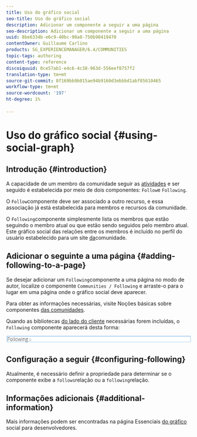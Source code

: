 ```yaml
---
title: Uso do gráfico social
seo-title: Uso do gráfico social
description: Adicionar um componente a seguir a uma página
seo-description: Adicionar um componente a seguir a uma página
uuid: 8be6334b-e6c9-40bc-90a8-750b98419470
contentOwner: Guillaume Carlino
products: SG_EXPERIENCEMANAGER/6.4/COMMUNITIES
topic-tags: authoring
content-type: reference
discoiquuid: 0ce57ab1-e4c6-4c38-963d-556eef8757f2
translation-type: tm+mt
source-git-commit: 8f169bb9b015ae94b9160d3ebbbd1abf85610465
workflow-type: tm+mt
source-wordcount: '197'
ht-degree: 1%

---
```



# Uso do gráfico social {#using-social-graph}

## Introdução {#introduction}

A capacidade de um membro da comunidade seguir as [atividades](activities.md) e ser seguido é estabelecida por meio de dois componentes: `Follow`e `Following`.

O `Follow`componente deve ser associado a outro recurso, e essa associação já está estabelecida para membros e recursos da comunidade.

O `Following`componente simplesmente lista os membros que estão seguindo o membro atual ou que estão sendo seguidos pelo membro atual. Este gráfico social das relações entre os membros é incluído no perfil do usuário estabelecido para um site [da](overview.md#communitiessites)comunidade.

## Adicionar o seguinte a uma página {#adding-following-to-a-page}

Se desejar adicionar um `Following`componente a uma página no modo de autor, localize o componente `Communities / Following` e arraste-o para o lugar em uma página onde o gráfico social deve aparecer.

Para obter as informações necessárias, visite Noções básicas sobre componentes [das comunidades](basics.md).

Quando as bibliotecas [do lado do cliente](essentials-socialgraph.md#essentials-for-client-side) necessárias forem incluídas, o `Following` componente aparecerá desta forma:

![chlimage_1-447](assets/chlimage_1-447.png)

## Configuração a seguir {#configuring-following}

Atualmente, é necessário definir a propriedade para determinar se o componente exibe a `follows`relação ou a `following`relação.

## Informações adicionais {#additional-information}

Mais informações podem ser encontradas na página Essenciais [do gráfico](essentials-socialgraph.md) social para desenvolvedores.
